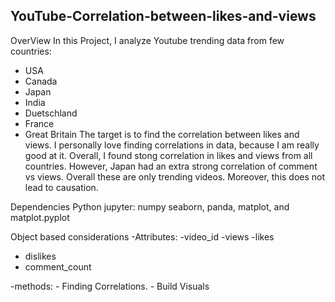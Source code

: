 ## YouTube-Correlation-between-likes-and-views

OverView
In this Project, I analyze Youtube trending data from few countries:
  - USA
  - Canada
  - Japan
  - India
  - Duetschland
  - France
  - Great Britain
The target is to find the correlation between likes and views. I personally love finding correlations in data, because I am really good at it. Overall, I found stong correlation in likes and views from all countries. However, Japan had an extra strong correlation of comment vs views. Overall these are only trending videos. Moreover, this does not lead to causation. 

Dependencies
Python jupyter: numpy seaborn, panda, matplot, and matplot.pyplot

Object based considerations
-Attributes:
  -video_id 
  -views
  -likes
  - dislikes
  - comment_count
  
-methods:
    - Finding Correlations.
    - Build Visuals
